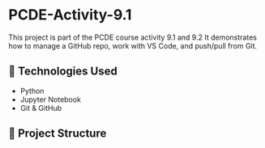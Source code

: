 # PCDE-Activity-9.1

This project is part of the PCDE course activity 9.1 and 9.2
It demonstrates how to manage a GitHub repo, work with VS Code, and push/pull from Git.

## 🔧 Technologies Used
- Python
- Jupyter Notebook
- Git & GitHub

## 📁 Project Structure




